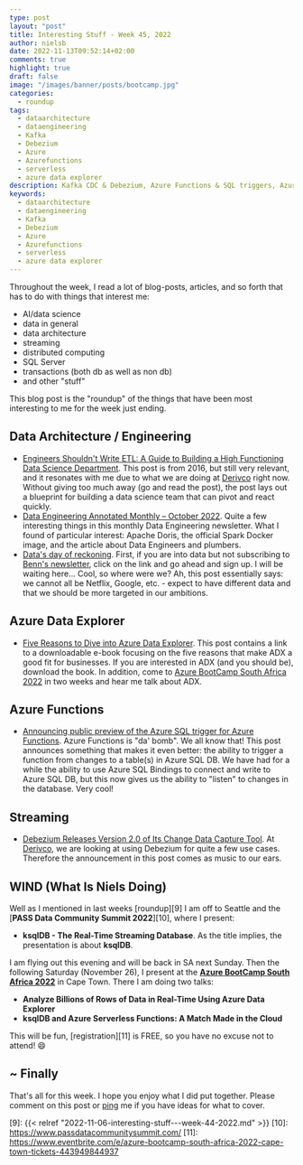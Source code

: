 ```yaml
---
type: post
layout: "post"
title: Interesting Stuff - Week 45, 2022
author: nielsb
date: 2022-11-13T09:52:14+02:00
comments: true
highlight: true
draft: false
image: "/images/banner/posts/bootcamp.jpg"
categories:
  - roundup
tags:
  - dataarchitecture
  - dataengineering
  - Kafka
  - Debezium
  - Azure
  - Azurefunctions
  - serverless
  - azure data explorer
description: Kafka CDC & Debezium, Azure Functions & SQL triggers, Azure Data Explorer e-book, Azure BootCamp SA 2022, and other interesting topics.
keywords:
  - dataarchitecture
  - dataengineering
  - Kafka
  - Debezium
  - Azure
  - Azurefunctions
  - serverless  
  - azure data explorer
---
```


Throughout the week, I read a lot of blog-posts, articles, and so forth that has to do with things that interest me:

* AI/data science
* data in general
* data architecture
* streaming
* distributed computing
* SQL Server
* transactions (both db as well as non db)
* and other "stuff"

This blog post is the "roundup" of the things that have been most interesting to me for the week just ending.

<!--more-->

## Data Architecture / Engineering

* [Engineers Shouldn't Write ETL: A Guide to Building a High Functioning Data Science Department][1]. This post is from 2016, but still very relevant, and it resonates with me due to what we are doing at [Derivco](/derivco) right now. Without giving too much away (go and read the post), the post lays out a blueprint for building a data science team that can pivot and react quickly.
* [Data Engineering Annotated Monthly – October 2022][2]. Quite a few interesting things in this monthly Data Engineering newsletter. What I found of particular interest: Apache Doris, the official Spark Docker image, and the article about Data Engineers and plumbers.
* [Data's day of reckoning][3]. First, if you are into data but not subscribing to [Benn's newsletter][4], click on the link and go ahead and sign up. I will be waiting here... Cool, so where were we? Ah, this post essentially says: we cannot all be Netflix, Google, etc. - expect to have different data and that we should be more targeted in our ambitions. 

## Azure Data Explorer

* [Five Reasons to Dive into Azure Data Explorer][5]. This post contains a link to a downloadable e-book focusing on the five reasons that make ADX a good fit for businesses. If you are interested in ADX (and you should be), download the book. In addition, come to [Azure BootCamp South Africa 2022][6] in two weeks and hear me talk about ADX.

## Azure Functions

* [Announcing public preview of the Azure SQL trigger for Azure Functions][7]. Azure Functions is "da' bomb". We all know that! This post announces something that makes it even better: the ability to trigger a function from changes to a table(s) in Azure SQL DB. We have had for a while the ability to use Azure SQL Bindings to connect and write to Azure SQL DB, but this now gives us the ability to "listen" to changes in the database. Very cool!

## Streaming

* [Debezium Releases Version 2.0 of Its Change Data Capture Tool][8]. At [Derivco](/derivco), we are looking at using Debezium for quite a few use cases. Therefore the announcement in this post comes as music to our ears.

## WIND (What Is Niels Doing)

Well as I mentioned in last weeks [roundup][9] I am off to Seattle and the [**PASS Data Community Summit 2022**][10], where I present:

* **ksqlDB - The Real-Time Streaming Database**. As the title implies, the presentation is about **ksqlDB**.

I am flying out this evening and will be back in SA next Sunday. Then the following Saturday (November 26), I present at the [**Azure BootCamp South Africa 2022**][6] in Cape Town. There I am doing two talks:

* **Analyze Billions of Rows of Data in Real-Time Using Azure Data Explorer**
* **ksqlDB and Azure Serverless Functions: A Match Made in the Cloud**

This will be fun, [registration][11] is FREE, so you have no excuse not to attend! :smile:

## ~ Finally

That's all for this week. I hope you enjoy what I did put together. Please comment on this post or [ping][ma] me if you have ideas for what to cover.

[ma]: mailto:niels.it.berglund@gmail.com
[mp]: https://blog.acolyer.org
[iq]: https://www.infoq.com/
[ew]: http://sqlonice.com/
[re]: http://blog.revolutionanalytics.com
[sqsk]: https://www.sqlskills.com
[mdaveyblog]: https://mdavey.wordpress.com/
[charlblog]: https://charlla.com/

[jovpop]: https://twitter.com/JovanPop_MSFT
[bobw]: https://twitter.com/bobwardms
[revod]: https://twitter.com/revodavid
[lonny]: https://twitter.com/sqL_handLe
[ewtw]: https://twitter.com/sqlOnIce
[buckw]: https://twitter.com/BuckWoodyMSFT
[mattw]: https://twitter.com/matthewwarren
[murba]: https://twitter.com/muratdemirbas
[daveda]: https://twitter.com/davidthecoder
[adcol]: https://twitter.com/adriancolyer
[jesrod]: https://twitter.com/jrdothoughts
[tomaz]: https://twitter.com/tomaz_tsql
[dataart]: https://twitter.com/dataartisans
[luis]: https://twitter.com/luis_de_sousa
[benstop]: https://twitter.com/benstopford
[conflu]: https://twitter.com/confluentinc
[tylert]: https://twitter.com/tyler_treat
[andrewng]: https://twitter.com/AndrewYNg
[lawr]: https://twitter.com/bytezn
[jue]: https://twitter.com/b0rk
[yan]: https://twitter.com/theburningmonk
[danny]: https://twitter.com/g9yuayon
[rmoff]: https://twitter.com/rmoff
[ryansw]: https://twitter.com/ryanswanstrom
[pabloc]: https://twitter.com/pabloc_ds
[mklep]: https://twitter.com/martinkl
[mdavey]: https://twitter.com/matt_davey
[jboner]: https://twitter.com/jboner
[joeduff]: https://twitter.com/funcOfJoe
[charl]: https://twitter.com/charllamprecht
[dbricks]: https://twitter.com/databricks
[adsit]: https://twitter.com/SitnikAdam
[vicky]: https://twitter.com/vickyharp
[dscentral]: https://twitter.com/DataScienceCtrl
[natemc]: https://twitter.com/natemcmaster
[ads]: https://twitter.com/azuredatastudio
[travw]: https://twitter.com/radtravis
[emilk]: https://twitter.com/IsTheArchitect
[netflx]: https://netflixtechblog.com/

[1]: https://multithreaded.stitchfix.com/blog/2016/03/16/engineers-shouldnt-write-etl
[2]: https://blog.jetbrains.com/big-data-tools/2022/11/09/data-engineering-annotated-monthly-october-2022/
[3]: https://benn.substack.com/p/day-of-reckoning
[4]: https://benn.substack.com/
[5]: https://azure.microsoft.com/en-us/resources/five-reasons-to-dive-into-azure-data-explorer/
[6]: https://azurebootcamp.co.za/
[7]: https://techcommunity.microsoft.com/t5/azure-sql-blog/announcing-public-preview-of-the-azure-sql-trigger-for-azure/ba-p/3674068
[8]: https://www.infoq.com/news/2022/11/debezium-change-data-capture/
[9]: {{< relref "2022-11-06-interesting-stuff---week-44-2022.md" >}}
[10]: https://www.passdatacommunitysummit.com/
[11]: https://www.eventbrite.com/e/azure-bootcamp-south-africa-2022-cape-town-tickets-443949844937